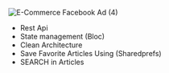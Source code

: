 ![E-Commerce Facebook Ad (4)](https://github.com/youssef235/Newsapp/assets/55225729/ac05fb07-9d01-44e9-8966-9156b9995649)

- Rest Api
- State management (Bloc)
- Clean Architecture
- Save Favorite Articles Using (Sharedprefs)
- SEARCH in Articles
